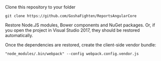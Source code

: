 Clone this repository to your folder

```
git clone https://github.com/GoshaFighten/ReportsAngularCore
```

Restore Node.JS modules, Bower components and NuGet packages. Or, if you open the project in Visual Studio 2017, they should be restored automatically.

Once the dependencies are restored, create the client-side vendor bundle:

```
"node_modules/.bin/webpack" --config webpack.config.vendor.js
```
